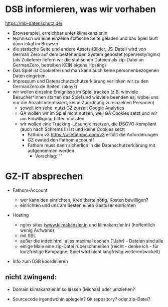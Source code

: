 # DSB informieren, was wir vorhaben

https://mb-datenschutz.de/

- Browserspiel, erreichbar unter klimakanzler.in
- technisch wir eine einzelne statische Seite geladen und das Spiel läuft dann lokal im Browser
- die statische Seite und andere Assets (Bilder, JS-Datei) wird von German Zero auf dem bestehenden System gehostet (openresty/nginx)
  (als Zulieferer liefern wir die statischen Dateien als zip-Datei an GermanZero, betreiben KEIN eigens Hosting)
- Das Spiel ist Cookiefrei und man kann auch keine personenbezogenen Daten eingeben.
- Impressum und Datenschutzschutzerklärung verlinken wir zu den GermanZero.de Seiten. (okay?)
- wir wollen einzelne Ereignisse im Spiel tracken (z.B. wieviele Besucher\*innen starten das Spiel und wieviele beenden es; wobei uns nur die Anzahl interessiert, keine Zuordnung zu einzelnen Personen)
  - soweit ich sehe, nutzt GZ zurzeit Google Analytics
  - GA wollen wir im Spiel nicht nutzen, weil GA Cookies setzt und wir um Einwilligung bitten müssten
  - wir wollen eine Tracking-Lösung einsetzen, die DSGVO-kompliant (auch nach Schrems II) ist und keine Cookies setzt
    - Fathom v3 https://usefathom.com/v3 erfüllt die Anforderungen
    - GZ owned den Fathom account!
    - Fathom muss dann sicherlich in die Datenschutzerklärung mit aufgenommen werden
      - Vorschlag: ""

# GZ-IT absprechen

- Fathom-Account

  - wer kann den einrichten, Kreditkarte nötig, Kosten bewilligen?
  - einrichten und uns am besten einen Gastuser einrichten

- Hosting

  - nginx sites (www.klimakanzler.in und klimakanzler.in) (hoffentlich wenig Aufwand)
  - mit SSL
  - außer die index.html, alles maximal cachen (1Jahr) - Dateien sind alle
  - einige Male eine zip-Datei rüberschmeißen (reicht - denke ich - für kurzfristige Kampagne, Spiel wird nicht langfristig weiterentwickelt)

- Info zum DSB koordinieren

## nicht zwingend:

- Domain klimakanzler.in so lassen (Michas) oder umziehen?

- Sourcecode irgendwohin spiegeln? Git repository? oder zip-Datei?
